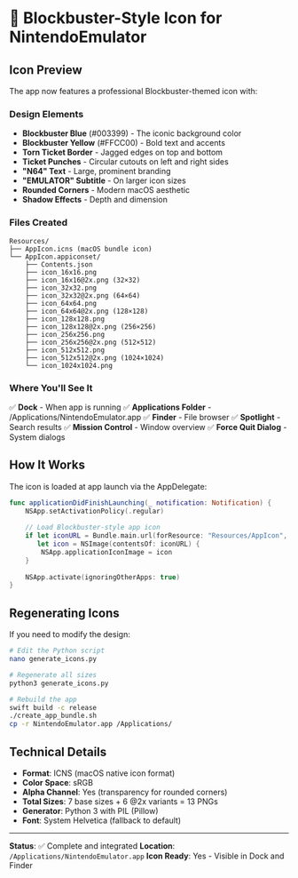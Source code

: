 # 🎨 Blockbuster-Style Icon for NintendoEmulator

## Icon Preview

The app now features a professional Blockbuster-themed icon with:

### Design Elements
- **Blockbuster Blue** (#003399) - The iconic background color
- **Blockbuster Yellow** (#FFCC00) - Bold text and accents
- **Torn Ticket Border** - Jagged edges on top and bottom
- **Ticket Punches** - Circular cutouts on left and right sides
- **"N64" Text** - Large, prominent branding
- **"EMULATOR" Subtitle** - On larger icon sizes
- **Rounded Corners** - Modern macOS aesthetic
- **Shadow Effects** - Depth and dimension

### Files Created
```
Resources/
├── AppIcon.icns (macOS bundle icon)
└── AppIcon.appiconset/
    ├── Contents.json
    ├── icon_16x16.png
    ├── icon_16x16@2x.png (32×32)
    ├── icon_32x32.png
    ├── icon_32x32@2x.png (64×64)
    ├── icon_64x64.png
    ├── icon_64x64@2x.png (128×128)
    ├── icon_128x128.png
    ├── icon_128x128@2x.png (256×256)
    ├── icon_256x256.png
    ├── icon_256x256@2x.png (512×512)
    ├── icon_512x512.png
    ├── icon_512x512@2x.png (1024×1024)
    └── icon_1024x1024.png
```

### Where You'll See It
✅ **Dock** - When app is running
✅ **Applications Folder** - /Applications/NintendoEmulator.app
✅ **Finder** - File browser
✅ **Spotlight** - Search results
✅ **Mission Control** - Window overview
✅ **Force Quit Dialog** - System dialogs

## How It Works

The icon is loaded at app launch via the AppDelegate:

```swift
func applicationDidFinishLaunching(_ notification: Notification) {
    NSApp.setActivationPolicy(.regular)
    
    // Load Blockbuster-style app icon
    if let iconURL = Bundle.main.url(forResource: "Resources/AppIcon", withExtension: "icns"),
       let icon = NSImage(contentsOf: iconURL) {
        NSApp.applicationIconImage = icon
    }
    
    NSApp.activate(ignoringOtherApps: true)
}
```

## Regenerating Icons

If you need to modify the design:

```bash
# Edit the Python script
nano generate_icons.py

# Regenerate all sizes
python3 generate_icons.py

# Rebuild the app
swift build -c release
./create_app_bundle.sh
cp -r NintendoEmulator.app /Applications/
```

## Technical Details

- **Format**: ICNS (macOS native icon format)
- **Color Space**: sRGB
- **Alpha Channel**: Yes (transparency for rounded corners)
- **Total Sizes**: 7 base sizes + 6 @2x variants = 13 PNGs
- **Generator**: Python 3 with PIL (Pillow)
- **Font**: System Helvetica (fallback to default)

---

**Status**: ✅ Complete and integrated
**Location**: `/Applications/NintendoEmulator.app`
**Icon Ready**: Yes - Visible in Dock and Finder
